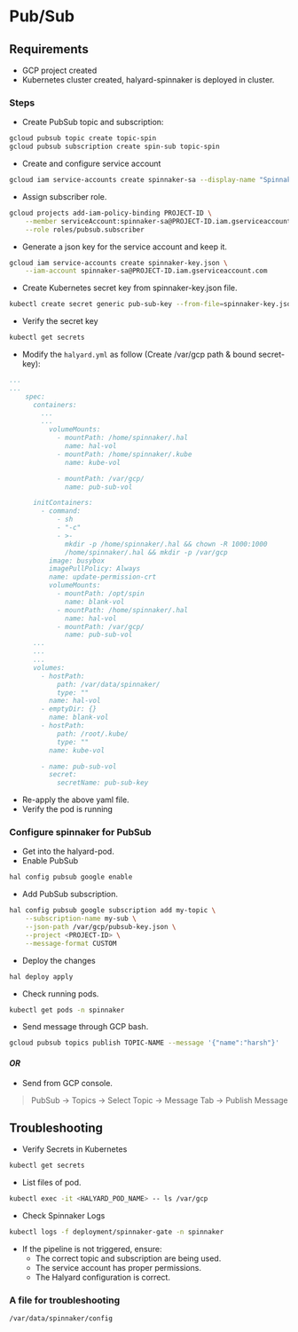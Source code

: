 # Pub/Sub

## Requirements

* GCP project created
* Kubernetes cluster created, halyard-spinnaker is deployed in cluster.

### Steps

* Create PubSub topic and subscription:

```bash
gcloud pubsub topic create topic-spin
gcloud pubsub subscription create spin-sub topic-spin
```

* Create and configure service account

```bash
gcloud iam service-accounts create spinnaker-sa --display-name "Spinnaker PubSub"
```

* Assign subscriber role.

```bash
gcloud projects add-iam-policy-binding PROJECT-ID \
    --member serviceAccount:spinnaker-sa@PROJECT-ID.iam.gserviceaccount.com \
    --role roles/pubsub.subscriber
```

* Generate a json key for the service account and keep it.

```bash
gcloud iam service-accounts create spinnaker-key.json \
    --iam-account spinnaker-sa@PROJECT-ID.iam.gserviceaccount.com
```

* Create Kubernetes secret key from spinnaker-key.json file.

```bash
kubectl create secret generic pub-sub-key --from-file=spinnaker-key.json
```

* Verify the secret key

```bash
kubectl get secrets
```

* Modify the `halyard.yml` as follow (Create /var/gcp path & bound secret-key):

```yaml
...
...
    spec:
      containers:
        ...
        ...
          volumeMounts:
            - mountPath: /home/spinnaker/.hal
              name: hal-vol
            - mountPath: /home/spinnaker/.kube
              name: kube-vol

            - mountPath: /var/gcp/
              name: pub-sub-vol

      initContainers:
        - command:
            - sh
            - "-c"
            - >-
              mkdir -p /home/spinnaker/.hal && chown -R 1000:1000
              /home/spinnaker/.hal && mkdir -p /var/gcp
          image: busybox
          imagePullPolicy: Always
          name: update-permission-crt
          volumeMounts:
            - mountPath: /opt/spin
              name: blank-vol
            - mountPath: /home/spinnaker/.hal
              name: hal-vol
            - mountPath: /var/gcp/
              name: pub-sub-vol
      ...
      ...
      ...
      volumes:
        - hostPath:
            path: /var/data/spinnaker/
            type: ""
          name: hal-vol
        - emptyDir: {}
          name: blank-vol
        - hostPath:
            path: /root/.kube/
            type: ""
          name: kube-vol

        - name: pub-sub-vol
          secret:
            secretName: pub-sub-key
```

* Re-apply the above yaml file.
* Verify the pod is running

### Configure spinnaker for PubSub

* Get into the halyard-pod.
* Enable PubSub

```bash
hal config pubsub google enable
```

* Add PubSub subscription.

```bash
hal config pubsub google subscription add my-topic \
    --subscription-name my-sub \
    --json-path /var/gcp/pubsub-key.json \
    --project <PROJECT-ID> \
    --message-format CUSTOM
```

* Deploy the changes

```bash
hal deploy apply
```

* Check running pods.

```bash
kubectl get pods -n spinnaker
```

* Send message through GCP bash.

```bash
gcloud pubsub topics publish TOPIC-NAME --message '{"name":"harsh"}'
```

#### _OR_

* Send from GCP console.

>PubSub -> Topics -> Select Topic -> Message Tab -> Publish Message

## Troubleshooting

* Verify Secrets in Kubernetes

```bash
kubectl get secrets
```

* List files of pod.

```bash
kubectl exec -it <HALYARD_POD_NAME> -- ls /var/gcp
```

* Check Spinnaker Logs

```bash
kubectl logs -f deployment/spinnaker-gate -n spinnaker
```

* If the pipeline is not triggered, ensure:
  * The correct topic and subscription are being used.
  * The service account has proper permissions.
  * The Halyard configuration is correct.

### A file for troubleshooting

`/var/data/spinnaker/config`
